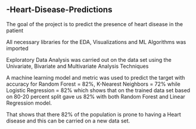 ## -Heart-Disease-Predictions

The goal of the project is to predict the presence of heart disease in the patient

All necessary libraries for the EDA, Visualizations and ML Algorithms was imported

Exploratory Data Analysis was carried out on the data set using the Univariate, Bivariate and Multivariate Analysis Techniques

A machine learning model and metric was used to predict the target with accuracy for 	Random Forest = 82%, 	K-Nearest Neighbors = 72% while	Logistic Regression = 82%
which shows that on the trained data set based on 80-20 percent split gave us 82% with both Random Forest and Linear Regression model.

That shows that there 82% of the population is prone to having a Heart disease and this can be carried on a new data set.
